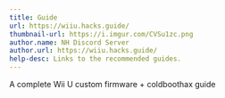 ```yaml
---
title: Guide
url: https://wiiu.hacks.guide/
thumbnail-url: https://i.imgur.com/CVSu1zc.png
author.name: NH Discord Server
author.url: https://wiiu.hacks.guide/
help-desc: Links to the recommended guides.
---
```


A complete Wii U custom firmware + coldboothax guide

